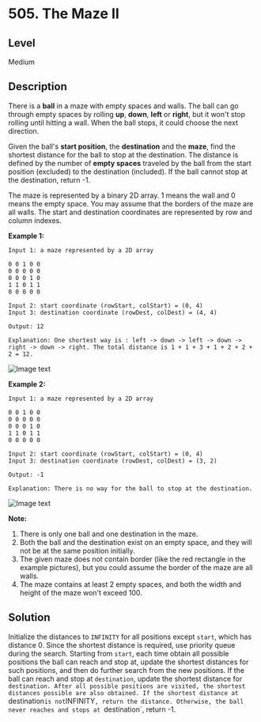 # 505. The Maze II
## Level
Medium

## Description
There is a **ball** in a maze with empty spaces and walls. The ball can go through empty spaces by rolling **up**, **down**, **left** or **right**, but it won't stop rolling until hitting a wall. When the ball stops, it could choose the next direction.

Given the ball's **start position**, the **destination** and the **maze**, find the shortest distance for the ball to stop at the destination. The distance is defined by the number of **empty spaces** traveled by the ball from the start position (excluded) to the destination (included). If the ball cannot stop at the destination, return -1.

The maze is represented by a binary 2D array. 1 means the wall and 0 means the empty space. You may assume that the borders of the maze are all walls. The start and destination coordinates are represented by row and column indexes.

**Example 1:**
```
Input 1: a maze represented by a 2D array

0 0 1 0 0
0 0 0 0 0
0 0 0 1 0
1 1 0 1 1
0 0 0 0 0

Input 2: start coordinate (rowStart, colStart) = (0, 4)
Input 3: destination coordinate (rowDest, colDest) = (4, 4)

Output: 12

Explanation: One shortest way is : left -> down -> left -> down -> right -> down -> right. The total distance is 1 + 1 + 3 + 1 + 2 + 2 + 2 = 12.
```
![Image text](https://assets.leetcode.com/uploads/2018/10/12/maze_1_example_1.png)

**Example 2:**
```
Input 1: a maze represented by a 2D array

0 0 1 0 0
0 0 0 0 0
0 0 0 1 0
1 1 0 1 1
0 0 0 0 0

Input 2: start coordinate (rowStart, colStart) = (0, 4)
Input 3: destination coordinate (rowDest, colDest) = (3, 2)

Output: -1

Explanation: There is no way for the ball to stop at the destination.
```
![Image text](https://assets.leetcode.com/uploads/2018/10/13/maze_1_example_2.png)

**Note:**

1. There is only one ball and one destination in the maze.
2. Both the ball and the destination exist on an empty space, and they will not be at the same position initially.
3. The given maze does not contain border (like the red rectangle in the example pictures), but you could assume the border of the maze are all walls.
4. The maze contains at least 2 empty spaces, and both the width and height of the maze won't exceed 100.

## Solution
Initialize the distances to `INFINITY` for all positions except `start`, which has distance 0. Since the shortest distance is required, use priority queue during the search. Starting from `start`, each time obtain all possible positions the ball can reach and stop at, update the shortest distances for such positions, and then do further search from the new positions. If the ball can reach and stop at `destination`, update the shortest distance for `destination. After all possible positions are visited, the shortest distances possible are also obtained. If the shortest distance at `destination` is not `INFINITY`, return the distance. Otherwise, the ball never reaches and stops at `destination`, return -1.
